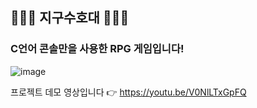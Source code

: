 ## 🌟🌟🌟 지구수호대 🌟🌟🌟
### C언어 콘솔만을 사용한 RPG 게임입니다!

![image](https://github.com/user-attachments/assets/0dd42305-427f-4497-b857-5576f728c111)

프로젝트 데모 영상입니다 👉
https://youtu.be/V0NlLTxGpFQ
